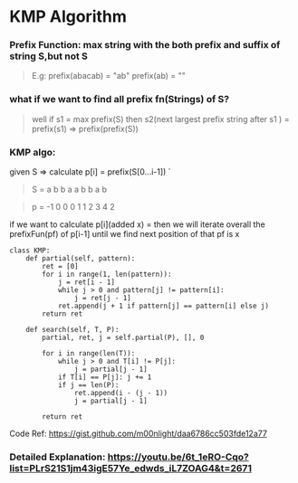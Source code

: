 # KMP Algorithm
### Prefix Function: max string with the both prefix and suffix of string S,but not S

> E.g:
> prefix(abacab) = "ab"
> prefix(ab) = ""

### what if we want to find all prefix fn(Strings) of S?

> well if s1 = max prefix(S)
  then s2(next largest prefix string after s1 ) = prefix(s1) => prefix(prefix(S))

### KMP algo:

given S =>  calculate p[i] = prefix(S[0...i-1]) 
`
> S =     a  b  b  a  a  b  b  a  b 
                                   
> p = -1  0  0  0  1  1  2  3  4  2 

if we want to calculate p[i](added x) = then we will iterate overall the prefixFun(pf) of p[i-1] until we find next position of that pf is x


```
class KMP:
    def partial(self, pattern):
        ret = [0]
        for i in range(1, len(pattern)):
            j = ret[i - 1]
            while j > 0 and pattern[j] != pattern[i]:
                j = ret[j - 1]
            ret.append(j + 1 if pattern[j] == pattern[i] else j)
        return ret

    def search(self, T, P):
        partial, ret, j = self.partial(P), [], 0
        
        for i in range(len(T)):
            while j > 0 and T[i] != P[j]:
                j = partial[j - 1]
            if T[i] == P[j]: j += 1
            if j == len(P): 
                ret.append(i - (j - 1))
                j = partial[j - 1]
            
        return ret
```
Code Ref: https://gist.github.com/m00nlight/daa6786cc503fde12a77

### Detailed Explanation: https://youtu.be/6t_1eRO-Cqo?list=PLrS21S1jm43igE57Ye_edwds_iL7ZOAG4&t=2671